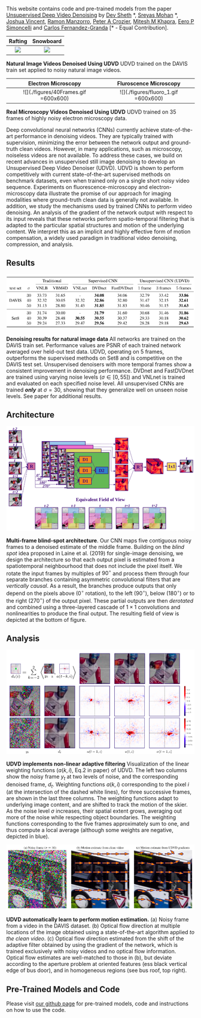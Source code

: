 This website contains code and pre-trained models from the paper [Unsupervised Deep Video Denoising](https://arxiv.org/abs/2010.12970) by [Dev Sheth](https://www.linkedin.com/in/dev-sheth/) \*, [Sreyas Mohan](https://sreyas-mohan.github.io) \*, [Joshua Vincent](https://crozier.engineering.asu.edu/people/current-graduate-students/josh-vincent/), [Ramon Manzorro](https://crozier.engineering.asu.edu/ramon-manzorro/), [Peter A Crozier](https://crozier.engineering.asu.edu/people/peter-a-crozier/), [Mitesh M Khapra](https://www.cse.iitm.ac.in/~miteshk/), [Eero P Simoncelli](https://www.cns.nyu.edu/~eero/) and [Carlos Fernandez-Granda](https://cims.nyu.edu/~cfgranda/) [\* - Equal Contribution].

Rafting           |  Snowboard
:-------------------------:|:-------------------------:
![](./figures/rafting.gif)  |  ![](./figures/snowboard.gif)

**Natural Image Videos Denoised Using UDVD** UDVD trained on the DAVIS train set applied to noisy natural image videos. 

Electron Microscopy           |  Fluroscence Microscopy
:-------------------------:|:-------------------------:
![](./figures/40Frames.gif =600x600) | ![](./figures/fluoro_1.gif =600x600)

**Real Microscopy Videos Denoised Using UDVD** UDVD trained on 35 frames of highly noisy electron microscopy data.

Deep convolutional neural networks (CNNs)   currently achieve state-of-the-art performance in denoising videos. They are typically trained with supervision, minimizing the error between the network output and ground-truth clean videos. However, in many applications, such as microscopy, noiseless videos are not available. To address these cases, we build on recent advances in unsupervised still image denoising to develop an Unsupervised Deep Video Denoiser (UDVD). UDVD is shown to perform competitively with current state-of-the-art supervised methods on benchmark datasets, even when trained only on a single short noisy video sequence. Experiments on fluorescence-microscopy and electron-microscopy data illustrate the promise of our approach for imaging modalities where  ground-truth clean data is generally not available. In addition, we study the mechanisms used by trained CNNs to perform video denoising.  An analysis of the gradient of the network output with respect to its input reveals that these networks perform spatio-temporal filtering that is adapted to the particular spatial structures and motion of the underlying content. We interpret this as an implicit and highly effective form of motion compensation, a widely used paradigm in traditional video denoising, compression, and analysis.

## Results

![result](./figures/result_table.png) 

**Denoising results for natural image data** All networks are trained on the DAVIS train set. Performance values are PSNR of each trained network averaged over held-out test data. UDVD, operating on $5$ frames, outperforms the supervised methods on Set8 and is competitive on the DAVIS test set.  Unsupervised denoisers with more temporal frames show a consistent improvement in denoising performance. DVDnet and FastDVDnet are trained using varying noise levels ($\sigma \in [0, 55]$) and VNLnet is trained and evaluated on each specified noise level. All unsupervised CNNs are trained ***only*** at $\sigma=30$, showing that they generalize well on unseen noise levels. See paper for additional results.  


## Architecture

![sbd](./figures/arch.png) 

**Multi-frame blind-spot architecture**. Our CNN maps five contiguous noisy frames to a denoised estimate of the middle frame. Building 
 on the *blind spot* idea proposed in Laine et al. (2019) for single-image denoising, we design the architecture so that each output pixel is estimated from a spatiotemporal neighbourhood that does not include the pixel itself. 
 We rotate the input frames by multiples of $90^{\circ}$ and process them through four separate branches containing asymmetric convolutional filters that are *vertically causal*. As a result, the branches produce outputs that only depend on the pixels above ($0^{\circ}$ rotation), to the left ($90^{\circ}$), below ($180^{\circ}$) or to the right ($270^{\circ}$) of the output pixel. These partial outputs are then *derotated* and combined using a three-layered cascade of $1\times 1$ convolutions and nonlinearities to produce the final output. The resulting field of view is depicted at the bottom of figure.  

## Analysis

![jacobian](./figures/jacobian.png) 

**UDVD implements non-linear adaptive filtering**  Visualization of the linear weighting functions ($a(k,i)$, Eq.2 in paper) of UDVD. The left two columns show the noisy frame $y_t$ at two levels of noise, and the corresponding denoised frame, $d_t$.  Weighting functions $a(k, i)$ corresponding to the pixel $i$ (at the intersection of the dashed white lines), for three successive frames, are shown in the last three columns. The weighting functions adapt to underlying image content, and are shifted to track the motion of the skier. As the noise level $\sigma$ increases, their spatial extent grows, averaging out more of the noise while respecting object boundaries. The weighting functions corresponding to the five frames approximately sum to one, and thus compute a local average (although some weights are negative, depicted in blue).

![likelihood](./figures/motion.png) 

**UDVD automatically learn to perform motion estimation.** (a) Noisy frame from a video in the DAVIS dataset. (b) Optical flow direction at multiple locations of the image obtained using a state-of-the-art algorithm applied *to the clean video*. (c) Optical flow direction estimated from the shift of the adaptive filter obtained by using the gradient of the network, which is trained exclusively with noisy videos and no optical flow information. Optical flow estimates are well-matched to those in (b), but deviate according to the aperture problem at oriented features (ess black vertical edge of bus door), and in homogeneous regions (see bus roof, top right).

## Pre-Trained Models and Code
Please visit [our github page](https://github.com/sreyas-mohan/udvd) for pre-trained models, code and instructions on how to use the code. 

